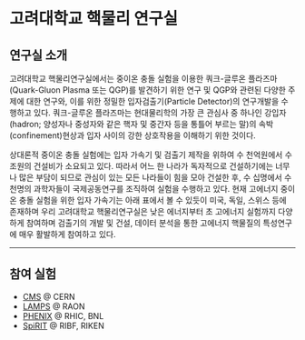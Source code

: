 # 고려대학교 핵물리 연구실

## 연구실 소개

고려대학교 핵물리연구실에서는 중이온 충돌 실험을 이용한 쿼크-글루온 플라즈마(Quark-Gluon Plasma 또는 QGP)를 발견하기 위한 연구 및 QGP와 관련된 다양한 주제에 대한 연구와, 이를 위한 정밀한 입자검출기(Particle Detector)의 연구개발을 수행하고 있다. 쿼크-글루온 플라즈마는 현대물리학의 가장 큰 관심사 중 하나인 강입자(hadron; 양성자나 중성자와 같은 핵자 및 중간자 등을 통틀어 부르는 말)의 속박(confinement)현상과 입자 사이의 강한 상호작용을 이해하기 위한 것이다.

상대론적 중이온 충돌 실험에는 입자 가속기 및 검출기 제작을 위하여 수 천억원에서 수 조원의 건설비가 소요되고 있다. 따라서 어느 한 나라가 독자적으로 건설하기에는 너무나 많은 부담이 되므로 관심이 있는 모든 나라들이 힘을 모아 건설한 후, 수 십명에서 수 천명의 과학자들이 국제공동연구를 조직하여 실험을 수행하고 있다. 현재 고에너지 중이온 충돌 실험을 위한 입자 가속기는 아래 표에서 볼 수 있듯이 미국, 독일, 스위스 등에 존재하며 우리 고려대학교 핵물리연구실은 낮은 에너지부터 초 고에너지 실험까지 다양하게 참여하며 검출기의 개발 및 건설, 데이터 분석을 통한 고에너지 핵물질의 특성연구에 매우 활발하게 참여하고 있다.

---
## 참여 실험

* [CMS]() @ CERN
* [LAMPS]() @ RAON
* [PHENIX]() @ RHIC, BNL
* [SpiRIT]() @ RIBF, RIKEN
